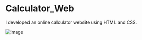 # Calculator_Web
I developed an online calculator website using HTML and CSS.

![image](https://github.com/xps1/Calculator_Web/assets/70943079/36997a81-b8e6-48c2-a3a7-23eb8f134707)

